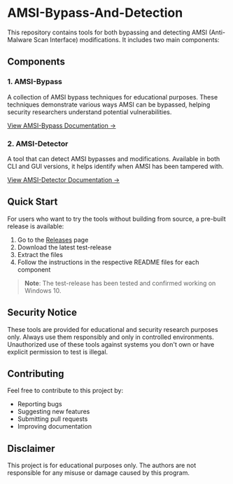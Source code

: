 # AMSI-Bypass-And-Detection

This repository contains tools for both bypassing and detecting AMSI (Anti-Malware Scan Interface) modifications. It includes two main components:

## Components

### 1. AMSI-Bypass
A collection of AMSI bypass techniques for educational purposes. These techniques demonstrate various ways AMSI can be bypassed, helping security researchers understand potential vulnerabilities.

[View AMSI-Bypass Documentation →](AMSI-Bypass/README.md)

### 2. AMSI-Detector
A tool that can detect AMSI bypasses and modifications. Available in both CLI and GUI versions, it helps identify when AMSI has been tampered with.

[View AMSI-Detector Documentation →](AMSI-Detector/README.md)

## Quick Start

For users who want to try the tools without building from source, a pre-built release is available:

1. Go to the [Releases](https://github.com/vytr09/AMSI-Bypass-And-Detection/releases) page
2. Download the latest test-release
3. Extract the files
4. Follow the instructions in the respective README files for each component

> **Note**: The test-release has been tested and confirmed working on Windows 10.

## Security Notice

These tools are provided for educational and security research purposes only. Always use them responsibly and only in controlled environments. Unauthorized use of these tools against systems you don't own or have explicit permission to test is illegal.

## Contributing

Feel free to contribute to this project by:
- Reporting bugs
- Suggesting new features
- Submitting pull requests
- Improving documentation

## Disclaimer

This project is for educational purposes only. The authors are not responsible for any misuse or damage caused by this program.
